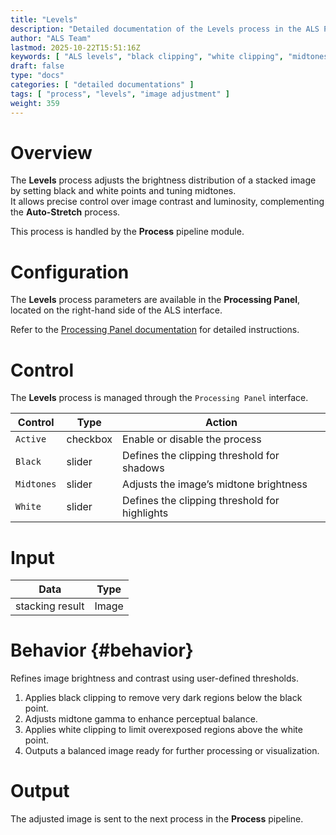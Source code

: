 ```yaml
---
title: "Levels"
description: "Detailed documentation of the Levels process in the ALS Process module"
author: "ALS Team"
lastmod: 2025-10-22T15:51:16Z
keywords: [ "ALS levels", "black clipping", "white clipping", "midtones", "visual processing" ]
draft: false
type: "docs"
categories: [ "detailed documentations" ]
tags: [ "process", "levels", "image adjustment" ]
weight: 359
---
```


# Overview

The **Levels** process adjusts the brightness distribution of a stacked image by setting
black and white points and tuning midtones.  
It allows precise control over image contrast and luminosity, complementing the **Auto-Stretch** process.

This process is handled by the **Process** pipeline module.

# Configuration

The **Levels** process parameters are available in the **Processing Panel**, located on the right-hand side of the ALS interface.

Refer to the [Processing Panel documentation](../../../../userguide/ui/processing/#levels-section) for detailed instructions.

# Control

The **Levels** process is managed through the `Processing Panel` interface.

| Control    | Type     | Action                                        |
|------------|----------|-----------------------------------------------|
| `Active`   | checkbox | Enable or disable the process                 |
| `Black`    | slider   | Defines the clipping threshold for shadows    |
| `Midtones` | slider   | Adjusts the image’s midtone brightness        |
| `White`    | slider   | Defines the clipping threshold for highlights |

# Input

| Data            | Type  |
|-----------------|-------|
| stacking result | Image |

# Behavior {#behavior}

Refines image brightness and contrast using user-defined thresholds.

1. Applies black clipping to remove very dark regions below the black point.  
2. Adjusts midtone gamma to enhance perceptual balance.  
3. Applies white clipping to limit overexposed regions above the white point.  
4. Outputs a balanced image ready for further processing or visualization.

# Output

The adjusted image is sent to the next process in the **Process** pipeline.
